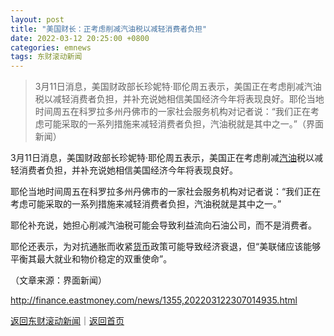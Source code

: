 ```yaml
---
layout: post
title: "美国财长：正考虑削减汽油税以减轻消费者负担"
date: 2022-03-12 20:25:00 +0800
categories: emnews
tags: 东财滚动新闻
---
```

> 3月11日消息，美国财政部长珍妮特·耶伦周五表示，美国正在考虑削减汽油税以减轻消费者负担，并补充说她相信美国经济今年将表现良好。耶伦当地时间周五在科罗拉多州丹佛市的一家社会服务机构对记者说：“我们正在考虑可能采取的一系列措施来减轻消费者负担，汽油税就是其中之一。”（界面新闻）

<p>3月11日消息，美国财政部长珍妮特·耶伦周五表示，美国正在考虑削减<span id="Info.3307"><a href="http://data.eastmoney.com/cjsj/oil_default.html" class="infokey">汽油</a></span>税以减轻消费者负担，并补充说她相信美国经济今年将表现良好。</p><p>耶伦当地时间周五在科罗拉多州丹佛市的一家社会服务机构对记者说：“我们正在考虑可能采取的一系列措施来减轻消费者负担，汽油税就是其中之一。” </p><p>耶伦补充说，她担心削减汽油税可能会导致利益流向石油公司，而不是消费者。 </p><p>耶伦还表示，为对抗通胀而收紧<span id="Info.3326"><a href="http://data.eastmoney.com/cjsj/hbgyl.html" class="infokey">货币</a></span>政策可能导致经济衰退，但“美联储应该能够平衡其最大就业和物价稳定的双重使命”。</p><p class="em_media">（文章来源：界面新闻）</p>

<http://finance.eastmoney.com/news/1355,202203122307014935.html>

[返回东财滚动新闻](//finews.withounder.com/emnews/)｜[返回首页](//finews.withounder.com/)